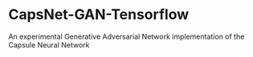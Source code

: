 # CapsNet-GAN-Tensorflow
An experimental Generative Adversarial Network implementation of the Capsule Neural Network
